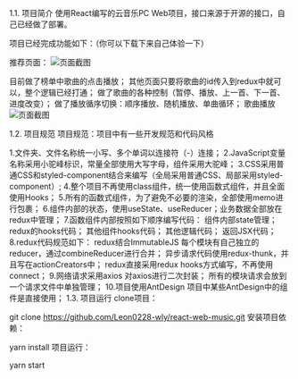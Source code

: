 1.1. 项目简介
使用React编写的云音乐PC Web项目，接口来源于开源的接口，自己已经做了部署。

项目已经完成功能如下：（你可以下载下来自己体验一下）

推荐页面：
![页面截图](src/assets/img/推荐页.png)

目前做了榜单中歌曲的点击播放；
其他页面只要将歌曲的id传入到redux中就可以，整个逻辑已经打通；
做了歌曲的各种控制（暂停、播放、上一首、下一首、进度改变）；
做了播放循序切换：顺序播放、随机播放、单曲循环；
歌曲播放
![页面截图](src/assets/img/推荐页2.png)

1.2. 项目规范
项目规范：项目中有一些开发规范和代码风格

1.文件夹、文件名称统一小写、多个单词以连接符（-）连接；
2.JavaScript变量名称采用小驼峰标识，常量全部使用大写字母，组件采用大驼峰；
3.CSS采用普通CSS和styled-component结合来编写（全局采用普通CSS、局部采用styled-component）;
4.整个项目不再使用class组件，统一使用函数式组件，并且全面使用Hooks；
5.所有的函数式组件，为了避免不必要的渲染，全部使用memo进行包裹；
6.组件内部的状态，使用useState、useReducer；业务数据全部放在redux中管理；
7.函数组件内部按照如下顺序编写代码：
组件内部state管理；
redux的hooks代码；
其他组件hooks代码；
其他逻辑代码；
返回JSX代码；
8.redux代码规范如下：
redux结合ImmutableJS
每个模块有自己独立的reducer，通过combineReducer进行合并；
异步请求代码使用redux-thunk，并且写在actionCreators中；
redux直接采用redux hooks方式编写，不再使用connect；
9.网络请求采用axios
对axios进行二次封装；
所有的模块请求会放到一个请求文件中单独管理；
10.项目使用AntDesign
项目中某些AntDesign中的组件是直接使用；
1.3. 项目运行
clone项目：

git clone https://github.com/Leon0228-wly/react-web-music.git
安装项目依赖：

yarn install
项目运行：

yarn start
